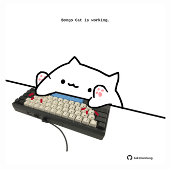 <!-- built at 01/08/2021, 09:01:27 UTC -->
<p align="center">
  <img width="500" height="500" src="./ReadmeImage.svg">
</p>
